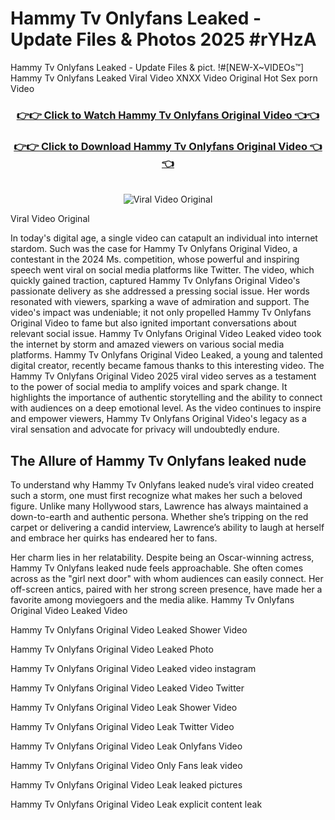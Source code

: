 # Hammy Tv Onlyfans Leaked - Update Files & Photos 2025 #rYHzA

Hammy Tv Onlyfans Leaked - Update Files & pict. !#[NEW-X~VIDEOs™] Hammy Tv Onlyfans Leaked Viral Video XNXX Video Original Hot Sex porn Video
<br>
<div align="center">
<h3><a href="https://links2leaks.com?utm_source=hammytv&utm_medium=gitlong" rel="nofollow">👉👉 Click to Watch Hammy Tv Onlyfans Original Video 👈👈</a></h3>
<h3><a href="https://links2leaks.com?utm_source=hammytv&utm_medium=gitlong" rel="nofollow">👉👉 Click to Download Hammy Tv Onlyfans Original Video 👈👈</a></h3>
<br>
<a href="https://links2leaks.com?utm_source=hammytv&utm_medium=gitlong" rel="nofollow"><img src="https://i.ibb.co/Gkj2r4b/banner.png" alt="Viral Video Original" style="max-width: 100%; display: inline-block;" data-target="animated-image.originalImage"></a>
</div>

Viral Video Original

In today's digital age, a single video can catapult an individual into internet stardom. Such was the case for Hammy Tv Onlyfans Original Video, a contestant in the 2024 Ms. competition, whose powerful and inspiring speech went viral on social media platforms like Twitter.
The video, which quickly gained traction, captured Hammy Tv Onlyfans Original Video's passionate delivery as she addressed a pressing social issue. Her words resonated with viewers, sparking a wave of admiration and support. The video's impact was undeniable; it not only propelled Hammy Tv Onlyfans Original Video to fame but also ignited important conversations about relevant social issue.
Hammy Tv Onlyfans Original Video Leaked video took the internet by storm and amazed viewers on various social media platforms. Hammy Tv Onlyfans Original Video Leaked, a young and talented digital creator, recently became famous thanks to this interesting video.
The Hammy Tv Onlyfans Original Video 2025 viral video serves as a testament to the power of social media to amplify voices and spark change. It highlights the importance of authentic storytelling and the ability to connect with audiences on a deep emotional level. As the video continues to inspire and empower viewers, Hammy Tv Onlyfans Original Video's legacy as a viral sensation and advocate for privacy will undoubtedly endure.

<h2>The Allure of Hammy Tv Onlyfans leaked nude</h2>


To understand why Hammy Tv Onlyfans leaked nude’s viral video created such a storm, one must first recognize what makes her such a beloved figure. Unlike many Hollywood stars, Lawrence has always maintained a down-to-earth and authentic persona. Whether she’s tripping on the red carpet or delivering a candid interview, Lawrence’s ability to laugh at herself and embrace her quirks has endeared her to fans.

Her charm lies in her relatability. Despite being an Oscar-winning actress, Hammy Tv Onlyfans leaked nude feels approachable. She often comes across as the "girl next door" with whom audiences can easily connect. Her off-screen antics, paired with her strong screen presence, have made her a favorite among moviegoers and the media alike.
Hammy Tv Onlyfans Original Video Leaked Video

Hammy Tv Onlyfans Original Video Leaked Shower Video

Hammy Tv Onlyfans Original Video Leaked Photo

Hammy Tv Onlyfans Original Video Leaked video instagram

Hammy Tv Onlyfans Original Video Leaked Video Twitter

Hammy Tv Onlyfans Original Video Leak Shower Video

Hammy Tv Onlyfans Original Video Leak Twitter Video

Hammy Tv Onlyfans Original Video Leak Onlyfans Video

Hammy Tv Onlyfans Original Video Only Fans leak video

Hammy Tv Onlyfans Original Video Leak leaked pictures

Hammy Tv Onlyfans Original Video Leak explicit content leak
